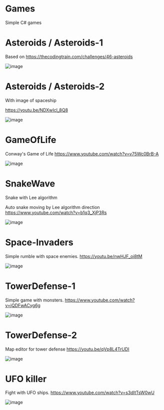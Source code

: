 # Games
Simple C# games

# Asteroids / Asteroids-1

Based on https://thecodingtrain.com/challenges/46-asteroids

![image](https://github.com/tltrus/GAMES/assets/77125487/c7c8b9ad-d78f-4879-89ff-fda81a32bf59)

# Asteroids / Asteroids-2

With image of spaceship

https://youtu.be/NDXwIcl_8Q8

![image](https://github.com/tltrus/GAMES/assets/77125487/b2ccda51-f23e-4bc2-a9a4-6bbdee7adf2f)


# GameOfLife
Conway's Game of Life
https://www.youtube.com/watch?v=v75Wc0BrB-A

![image](https://github.com/tltrus/GAMES/assets/77125487/064b6fe0-8bca-4261-a1e1-cf8ab9d51d10)


# SnakeWave
Snake with Lee algorithm

Auto snake moving by Lee algorithm direction
https://www.youtube.com/watch?v=b1q3_XjP3Rs

![image](https://user-images.githubusercontent.com/77125487/198890289-f1a6e8b2-8e36-4fd5-966f-bb31582fba13.png)


# Space-Invaders
Simple rumble with space enemies.
https://youtu.be/nwHJF_oi8tM

![image](https://github.com/tltrus/GAMES/assets/77125487/28dc4467-f309-4b79-8e48-619315232342)


# TowerDefense-1
Simple game with monsters.
https://www.youtube.com/watch?v=jQDFwACyg6g

![image](https://github.com/tltrus/GAMES/assets/77125487/ca94a420-5494-4b1c-a3be-2b5a142da07c)

# TowerDefense-2
Map editor for tower defense
https://youtu.be/qVp8L4TrUDI

![image](https://github.com/tltrus/GAMES/assets/77125487/3cc67462-61fc-4fa5-90fb-8093681cba2b)


# UFO killer
Fight with UFO ships.
https://www.youtube.com/watch?v=s3dItTsW0wU

![image](https://github.com/tltrus/GAMES/assets/77125487/7bcd1b35-5540-4a4b-84d4-125aed676b8b)
